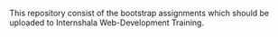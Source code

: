This repository consist of the bootstrap assignments which should be uploaded to Internshala Web-Development Training.

